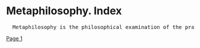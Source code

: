 # Metaphilosophy. Index
<pre>
  Metaphilosophy is the philosophical examination of the practice of philosophizing itself.
</pre>
[Page 1](./pages/page_1)
